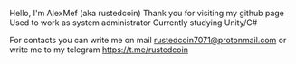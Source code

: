 Hello, I'm AlexMef (aka rustedcoin)
Thank you for visiting my github page
Used to work as system administrator
Currently studying Unity/C#


For contacts you can write me on mail rustedcoin7071@protonmail.com or write me to my telegram https://t.me/rustedcoin
